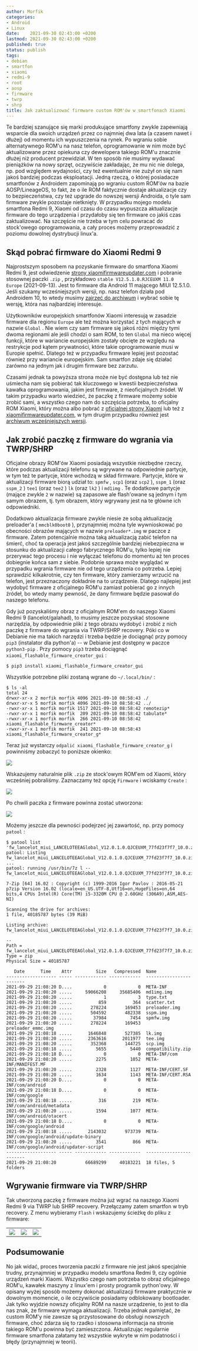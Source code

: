 ```yaml
---
author: Morfik
categories:
- Android
- Linux
date:    2021-09-30 02:43:00 +0200
lastmod: 2021-09-30 02:43:00 +0200
published: true
status: publish
tags:
- debian
- smartfon
- xiaomi
- redmi-9
- root
- aosp
- firmware
- twrp
- shrp
title: Jak zaktualizować firmware custom ROM'ów w smartfonach Xiaomi
---
```


Te bardziej szanujące się marki produkujące smartfony zwykle zapewniają wsparcie dla swoich
urządzeń przez co najmniej dwa lata (a czasem nawet i dłużej) od momentu ich wypuszczenia na rynek.
Po wgraniu sobie alternatywnego ROM'u na nasz telefon, oprogramowanie w nim może być aktualizowane
przez opiekuna czy dewelopera takiego ROM'u znacznie dłużej niż producent przewidział. W ten sposób
nie musimy wydawać pieniążków na nowy sprzęt, oczywiście zakładając, że mu nic nie dolega, np. pod
względem wydajności, czy też ewentualnie nie zużył on się nam jakoś bardziej podczas eksploatacji.
Jedną rzeczą, o której posiadacze smartfonów z Androidem zapominają po wgraniu custom ROM'ów na
bazie AOSP/LineageOS, to fakt, że o ile ROM faktycznie dostaje aktualizacje czy to bezpieczeństwa,
czy też upgrade do nowszej wersji Androida, o tyle sam firmware zwykle pozostaje nietknięty. W
przypadku mojego modelu smartfona Redmi 9, Xiaomi od czasu do czasu wypuszcza aktualizacje firmware
do tego urządzenia i przydałoby się ten firmware co jakiś czas zaktualizować. Na szczęście nie
trzeba w tym celu powracać do stock'owego oprogramowania, a cały proces możemy przeprowadzić z
poziomu dowolnej dystrybucji linux'a.

<!--more-->
## Skąd pobrać firmware do Xiaomi Redmi 9

Najprostszym sposobem na pozyskanie firmware do smartfona Xiaomi Redmi 9, jest odwiedzenie [strony
xiaomifirmwareupdater.com][1] i pobranie stosownej paczki `.zip` , przykładowo
`stable V12.5.1.0.RJCEUXM 11.0 Europe` (2021-09-13). Jest to firmware dla Android 11 mającego MIUI
12.5.1.0. Jeśli szukamy wcześniejszych wersji, np. nasz telefon działa pod Androidem 10, to wtedy
musimy [zajrzeć do archiwum][2] i wybrać sobie tę wersję, która nas najbardziej interesuje.

Użytkowników europejskich smartfonów Xiaomi interesują w zasadzie firmware dla regionu `Europe` ale
też można korzystać z tych mających w nazwie `Global` . Nie wiem czy sam firmware się jakoś różni
między tymi dwoma regionami ale jeśli chodzi o sam ROM, to ten `Global` ma nieco więcej funkcji,
które w wariancie europejskim zostały obcięte ze względu na restrykcje pod kątem prywatności, które
takie oprogramowanie musi w Europie spełnić. Dlatego też w przypadku firmware lepiej jest pozostać
również przy wariancie europejskim. Sam smartfon zdaje się działać zarówno na jednym jak i drugim
firmware bez zarzutu.

Czasami jednak ta powyższa strona może nie być dostępna lub też nie uśmiecha nam się pobierać tak
kluczowego w kwestii bezpieczeństwa kawałka oprogramowania, jakim jest firmware, z nieoficjalnych
źródeł. W takim przypadku warto wiedzieć, że paczkę z firmware możemy sobie zrobić sami, a wszystko
czego nam do szczęścia potrzeba, to oficjalny ROM Xiaomi, który można albo pobrać z [oficjalnej
strony Xiaomi][3] lub też z [xiaomifirmwareupdater.com][4], w tym drugim przypadku również jest
[archiwum wcześniejszych wersji][5].

## Jak zrobić paczkę z firmware do wgrania via TWRP/SHRP

Oficjalne obrazy ROM'ów Xiaomi posiadają wszystkie niezbędne rzeczy, które podczas aktualizacji
telefonu są wgrywane na odpowiednie partycje, w tym też te partycje, które wchodzą w skład
firmware. Partycje, które w aktualizacji firmware biorą udział to: `spmfw` , `scp1` (oraz `scp2` ),
`sspm_1` (oraz `sspm_2` ) `tee1` (oraz `tee2` ) `lk` (oraz `lk2` ) i `md1img` . Te dodatkowe
partycje (mające zwykle `2` w nazwie) są zapasowe ale flash'owane są jednym i tym samym obrazem, tj.
tym obrazem, który wgrywany jest na te główne ich odpowiedniki.

Dodatkowo aktualizacja firmware zwykle niesie ze sobą aktualizację preloader'a ( `mmcblk0boot0` ),
przynajmniej można tyle wywnioskować po obecności obrazów mających w nazwie `preloader*.img` w
paczce z firmware. Zatem potencjalnie można taką aktualizacją zabić telefon na śmierć, choć ta
operacja jest jakoś szczególnie bardziej niebezpieczna w stosunku do aktualizacji całego fabrycznego
ROM'u, tylko lepiej nie przerywać tego procesu i nie wyłączać telefonu do momentu aż ten proces
dobiegnie końca sam z siebie. Podobnie sprawa może wyglądać w przypadku wgrania firmware nie od
tego urządzenia co potrzeba. Lepiej sprawdzić kilkakrotnie, czy ten firmware, który zamierzamy
wrzucić na telefon, jest przeznaczony dokładnie na to urządzenie. Dlatego najlepiej jest wydobyć
firmware z oficjalnego ROM'u zamiast pobierać go z innych źródeł, bo wtedy mamy pewność, że dany
firmware będzie pasował do naszego telefonu.

Gdy już pozyskaliśmy obraz z oficjalnym ROM'em do naszego Xiaomi Redmi 9 (lancelot/galahad), to
musimy jeszcze pozyskać stosowne narzędzia, by odpowiednie pliki z tego obrazu wydobyć i zrobić z
nich paczkę z firmware do wgrania via TWRP/SHRP recovery. Póki co w Debianie nie ma takich narzędzi
i trzeba będzie je dociągnąć przy pomocy `pip3` (instalator dla python'a) -- w Debianie jest
dostępny w paczce `python3-pip` . Przy pomocy `pip3` trzeba dociągnąć
`xiaomi_flashable_firmware_creator_gui` :

    $ pip3 install xiaomi_flashable_firmware_creator_gui

Wszystkie potrzebne pliki zostaną wgrane do `~/.local/bin/` :

    $ ls -al
    total 24
    drwxr-xr-x 2 morfik morfik 4096 2021-09-10 08:58:43 ./
    drwxr-xr-x 5 morfik morfik 4096 2021-09-10 08:58:42 ../
    -rwxr-xr-x 1 morfik morfik 1517 2021-09-10 08:58:42 remotezip*
    -rwxr-xr-x 1 morfik morfik  209 2021-09-10 08:58:42 tabulate*
    -rwxr-xr-x 1 morfik morfik  266 2021-09-10 08:58:42 xiaomi_flashable_firmware_creator*
    -rwxr-xr-x 1 morfik morfik  241 2021-09-10 08:58:43 xiaomi_flashable_firmware_creator_g*

Teraz już wystarczy `odpalić xiaomi_flashable_firmware_creator_g` i powinniśmy zobaczyć to poniższe
okienko:

![](/img/2021/09/001.xiaomi-redmi-9-firmware-create.png#huge)

Wskazujemy naturalnie plik `.zip` ze stock'owym ROM'em od Xiaomi, który wcześniej pobraliśmy.
Zaznaczamy też opcję `Firmware` i wciskamy `Create` :

![](/img/2021/09/002.xiaomi-redmi-9-firmware-create.png#huge)

Po chwili paczka z firmware powinna zostać utworzona:

![](/img/2021/09/003.xiaomi-redmi-9-firmware-create.png#huge)

Możemy jeszcze dla pewności podejrzeć jej zawartość, np. przy pomocy `patool` :

    $ patool list  'fw_lancelot_miui_LANCELOTEEAGlobal_V12.0.1.0.QJCEUXM_77fd23f7f7_10.0.zip'
    patool: Listing fw_lancelot_miui_LANCELOTEEAGlobal_V12.0.1.0.QJCEUXM_77fd23f7f7_10.0.zip ...
    patool: running /usr/bin/7z l -- fw_lancelot_miui_LANCELOTEEAGlobal_V12.0.1.0.QJCEUXM_77fd23f7f7_10.0.zip

    7-Zip [64] 16.02 : Copyright (c) 1999-2016 Igor Pavlov : 2016-05-21
    p7zip Version 16.02 (locale=en_US.UTF-8,Utf16=on,HugeFiles=on,64 bits,4 CPUs Intel(R) Core(TM) i5-3320M CPU @ 2.60GHz (306A9),ASM,AES-NI)

    Scanning the drive for archives:
    1 file, 40185787 bytes (39 MiB)

    Listing archive: fw_lancelot_miui_LANCELOTEEAGlobal_V12.0.1.0.QJCEUXM_77fd23f7f7_10.0.zip

    --
    Path = fw_lancelot_miui_LANCELOTEEAGlobal_V12.0.1.0.QJCEUXM_77fd23f7f7_10.0.zip
    Type = zip
    Physical Size = 40185787

       Date      Time    Attr         Size   Compressed  Name
    ------------------- ----- ------------ ------------  ------------------------
    2021-09-29 21:08:20 D....            0            0  META-INF
    2021-09-29 21:08:20 .....     59066208     35685406  md1img.img
    2021-09-29 21:08:20 .....            1            3  type.txt
    2021-09-29 21:08:20 .....          859          364  scatter.txt
    2021-09-29 21:08:20 .....       278224       169453  preloader.img
    2021-09-29 21:08:20 .....       504592       482338  sspm.img
    2021-09-29 21:08:20 .....        37984         7454  spmfw.img
    2021-09-29 21:08:20 .....       278224       169453  preloader_emmc.img
    2021-09-29 21:08:18 .....      1646848       527385  lk.img
    2021-09-29 21:08:20 .....      2363616      2011977  tee.img
    2021-09-29 21:08:20 .....       352368       144725  scp.img
    2021-09-29 21:08:18 .....         5655         5440  compatibility.zip
    2021-09-29 21:08:18 D....            0            0  META-INF/com
    2021-09-29 21:08:20 .....         2275         1052  META-INF/MANIFEST.MF
    2021-09-29 21:08:20 .....         2328         1127  META-INF/CERT.SF
    2021-09-29 21:08:20 .....         1634         1143  META-INF/CERT.RSA
    2021-09-29 21:08:20 D....            0            0  META-INF/com/android
    2021-09-29 21:08:18 D....            0            0  META-INF/com/google
    2021-09-29 21:08:18 .....          316          219  META-INF/com/android/metadata
    2021-09-29 21:08:20 .....         1594         1077  META-INF/com/android/otacert
    2021-09-29 21:08:18 D....            0            0  META-INF/com/google/android
    2021-09-29 21:08:18 .....      2143032       973739  META-INF/com/google/android/update-binary
    2021-09-29 21:08:20 .....         3541          866  META-INF/com/google/android/updater-script
    ------------------- ----- ------------ ------------  ------------------------
    2021-09-29 21:08:20           66689299     40183221  18 files, 5 folders

## Wgrywanie firmware via TWRP/SHRP

Tak utworzoną paczkę z firmware można już wgrać na naszego Xiaomi Redmi 9 via TWRP lub SHRP
recovery. Przełączamy zatem smartfon w tryb recovery. Z menu wybieramy `Flash` i wskazujemy ścieżkę
do pliku z firmware:

|   |   |   |
|---|---|---|
| ![](/img/2021/09/004.xiaomi-redmi-9-firmware-shrp-update.png#small) | ![](/img/2021/09/005.xiaomi-redmi-9-firmware-shrp-update.png#small) | ![](/img/2021/09/006.xiaomi-redmi-9-firmware-shrp-update.png#small) |

## Podsumowanie

No jak widać, proces tworzenia paczki z firmware nie jest jakoś specjalnie trudny, przynajmniej w
przypadku modelu smartfona Redmi 9, czy ogólnie urządzeń marki Xiaomi. Wszystko czego nam potrzeba
to obraz oficjalnego ROM'u, kawałek maszyny z linux'em i prosty programik python'owy. W opisany
wyżej sposób możemy dokonać aktualizacji firmware praktycznie w dowolnym momencie, o ile oczywiście
posiadamy odblokowany bootloader. Jak tylko wyjdzie nowszy oficjalny ROM na nasze urządzenie, to
jest to dla nas znak, że firmware wymaga aktualizacji. Trzeba jednak pamiętać, że custom ROM'y nie
zawsze są przystosowane do obsługi nowszych firmware, choć zdarza się to rzadko i stosowna
informacja na stronie takiego ROM'u powinna być zamieszczona. Aktualizując regularnie firmware
smartfona załatamy też wszystkie wykryte w nim podatności i błędy (przynajmniej w teorii).


[1]: https://xiaomifirmwareupdater.com/firmware/lancelot/
[2]: https://xiaomifirmwareupdater.com/archive/firmware/lancelot/
[3]: https://c.mi.com/oc/miuidownload/detail?device=1900381
[4]: https://xiaomifirmwareupdater.com/miui/lancelot/
[5]: https://xiaomifirmwareupdater.com/archive/miui/lancelot/
